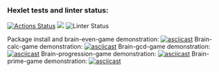### Hexlet tests and linter status:
[![Actions Status](https://github.com/isbushcar/python-project-lvl1/workflows/hexlet-check/badge.svg)](https://github.com/isbushcar/python-project-lvl1/actions)
<a href="https://codeclimate.com/github/codeclimate/codeclimate/maintainability"><img src="https://api.codeclimate.com/v1/badges/a99a88d28ad37a79dbf6/maintainability" /></a>
![Linter Status](https://github.com/isbushcar/python-project-lvl1/actions/workflows/wemake-python.yml/badge.svg)

Package install and brain-even-game demonstration:
[![asciicast](https://asciinema.org/a/7W1X4LFWtD7ZqHhi2rokuqQYa.svg)](https://asciinema.org/a/7W1X4LFWtD7ZqHhi2rokuqQYa)
Brain-calc-game demonstration:
[![asciicast](https://asciinema.org/a/81ISdXiZABommxi0khoi02Qe3.svg)](https://asciinema.org/a/81ISdXiZABommxi0khoi02Qe3)
Brain-gcd-game demonstration:
[![asciicast](https://asciinema.org/a/KQ97yl1CoEDJeNWy688Gs5Qb0.svg)](https://asciinema.org/a/KQ97yl1CoEDJeNWy688Gs5Qb0)
Brain-progression-game demonstration:
[![asciicast](https://asciinema.org/a/IGM5gRiITCZwTesEelc7ygTHf.svg)](https://asciinema.org/a/IGM5gRiITCZwTesEelc7ygTHf)
Brain-prime-game demonstration:
[![asciicast](https://asciinema.org/a/Ka94wtoDSVSYK3Cnh49hh93Nj.svg)](https://asciinema.org/a/Ka94wtoDSVSYK3Cnh49hh93Nj)
